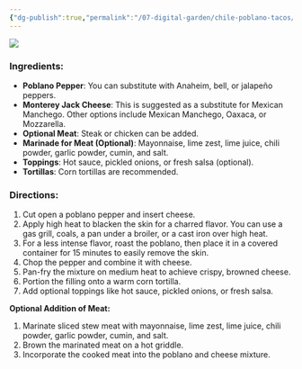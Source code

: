 ```yaml
---
{"dg-publish":true,"permalink":"/07-digital-garden/chile-poblano-tacos/","tags":["recipes"],"updated":"2025-04-05T17:22:53.978-07:00"}
---
```


![](https://youtu.be/YtkyC2Ctz6E)

### Ingredients:

- **Poblano Pepper**: You can substitute with Anaheim, bell, or jalapeño peppers.
- **Monterey Jack Cheese**: This is suggested as a substitute for Mexican Manchego. Other options include Mexican Manchego, Oaxaca, or Mozzarella.
- **Optional Meat**: Steak or chicken can be added.
- **Marinade for Meat (Optional)**: Mayonnaise, lime zest, lime juice, chili powder, garlic powder, cumin, and salt.
- **Toppings**: Hot sauce, pickled onions, or fresh salsa (optional).
- **Tortillas**: Corn tortillas are recommended.

### Directions:

1. Cut open a poblano pepper and insert cheese.
2. Apply high heat to blacken the skin for a charred flavor. You can use a gas grill, coals, a pan under a broiler, or a cast iron over high heat.
3. For a less intense flavor, roast the poblano, then place it in a covered container for 15 minutes to easily remove the skin.
4. Chop the pepper and combine it with cheese.
5. Pan-fry the mixture on medium heat to achieve crispy, browned cheese.
6. Portion the filling onto a warm corn tortilla.
7. Add optional toppings like hot sauce, pickled onions, or fresh salsa.

**Optional Addition of Meat:**

1. Marinate sliced stew meat with mayonnaise, lime zest, lime juice, chili powder, garlic powder, cumin, and salt.
2. Brown the marinated meat on a hot griddle.
3. Incorporate the cooked meat into the poblano and cheese mixture.